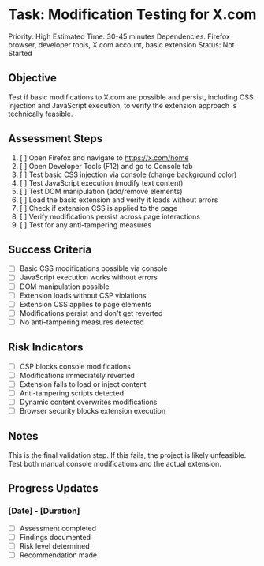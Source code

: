 # Task: Modification Testing for X.com
Priority: High
Estimated Time: 30-45 minutes
Dependencies: Firefox browser, developer tools, X.com account, basic extension
Status: Not Started

## Objective
Test if basic modifications to X.com are possible and persist, including CSS injection and JavaScript execution, to verify the extension approach is technically feasible.

## Assessment Steps
1. [ ] Open Firefox and navigate to https://x.com/home
2. [ ] Open Developer Tools (F12) and go to Console tab
3. [ ] Test basic CSS injection via console (change background color)
4. [ ] Test JavaScript execution (modify text content)
5. [ ] Test DOM manipulation (add/remove elements)
6. [ ] Load the basic extension and verify it loads without errors
7. [ ] Check if extension CSS is applied to the page
8. [ ] Verify modifications persist across page interactions
9. [ ] Test for any anti-tampering measures

## Success Criteria
- [ ] Basic CSS modifications possible via console
- [ ] JavaScript execution works without errors
- [ ] DOM manipulation possible
- [ ] Extension loads without CSP violations
- [ ] Extension CSS applies to page elements
- [ ] Modifications persist and don't get reverted
- [ ] No anti-tampering measures detected

## Risk Indicators
- [ ] CSP blocks console modifications
- [ ] Modifications immediately reverted
- [ ] Extension fails to load or inject content
- [ ] Anti-tampering scripts detected
- [ ] Dynamic content overwrites modifications
- [ ] Browser security blocks extension execution

## Notes
This is the final validation step. If this fails, the project is likely unfeasible. Test both manual console modifications and the actual extension.

## Progress Updates
### [Date] - [Duration]
- [ ] Assessment completed
- [ ] Findings documented
- [ ] Risk level determined
- [ ] Recommendation made 
